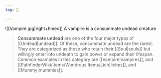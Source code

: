 ```yaml
---
tag: 👹

---
```

![[Vampire.jpg|right+hmed]] 
 A vampire is a consummate undead creature
> **Consummate undead** are one of the four major types of [[Undead|undead]]. Of these, consummate undead are the rarest. They are categorized as those who retain their [[Soul|souls]] but willingly enter into undeath to gain power or expand their lifespan. Common examples in this category are [[Vampire|vampires]], and [[PathfinderWiki/Items/Wondrous Items/Lich|liches]], and [[Mummy|mummies]].







